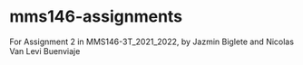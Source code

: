 # mms146-assignments
For Assignment 2 in MMS146-3T_2021_2022, by Jazmin Biglete and Nicolas Van Levi Buenviaje
